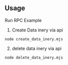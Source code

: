 ## Usage

Run RPC Example
1. Create Data inery via api 

```
node create_data_inery.mjs
```

2. delete data inery via api
```
node delete_data_inery.mjs
```


